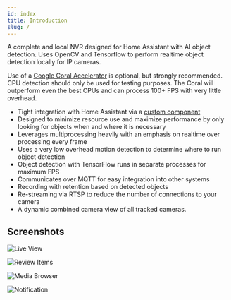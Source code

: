 ```yaml
---
id: index
title: Introduction
slug: /
---
```


A complete and local NVR designed for Home Assistant with AI object detection. Uses OpenCV and Tensorflow to perform realtime object detection locally for IP cameras.

Use of a [Google Coral Accelerator](https://coral.ai/products/) is optional, but strongly recommended. CPU detection should only be used for testing purposes. The Coral will outperform even the best CPUs and can process 100+ FPS with very little overhead.

- Tight integration with Home Assistant via a [custom component](https://github.com/blakeblackshear/frigate-hass-integration)
- Designed to minimize resource use and maximize performance by only looking for objects when and where it is necessary
- Leverages multiprocessing heavily with an emphasis on realtime over processing every frame
- Uses a very low overhead motion detection to determine where to run object detection
- Object detection with TensorFlow runs in separate processes for maximum FPS
- Communicates over MQTT for easy integration into other systems
- Recording with retention based on detected objects
- Re-streaming via RTSP to reduce the number of connections to your camera
- A dynamic combined camera view of all tracked cameras.

## Screenshots

![Live View](/img/live-view.png)

![Review Items](/img/review-items.png)

![Media Browser](/img/media_browser-min.png)

![Notification](/img/notification-min.png)
